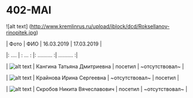 # 402-MAI

![alt text] (http://www.kremlinrus.ru/upload/iblock/dcd/Roksellanov-rinopitek.jpg)

| Фото | ФИО | 16.03.2019 | 17.03.2019 |

|: .... | : ... : |: .......... :| .......... :|

| ![alt text](https://www.1zoom.ru/big2/546/316430-alexfas01.jpg) | Кангина Татьяна Дмитриевна | посетил | ~отсутствовал~ |

| ![alt text](https://look.com.ua/pic/201501/1152x864/look.com.ua-114810.jpg) | Крайнова Ирина Сергеевна | ~отсутствовал~ | посетил |

| ![alt text](https://get.pxhere.com/photo/nature-animal-cute-wildlife-wild-zoo-fur-mammal-monkey-fauna-primate-ape-gibbon-vertebrate-funny-macaque-old-world-monkey-langur-new-world-monkey-1026068.jpg) | Скробов Никита Вячеславович | посетил | ~отсутствовал~ |